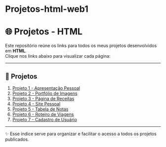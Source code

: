# Projetos-html-web1

# 🌐 Projetos - HTML

Este repositório reúne os links para todos os meus projetos desenvolvidos em **HTML**.  
Clique nos links abaixo para visualizar cada página:

---

## 📑 Projetos

1. [Projeto 1 - Apresentação Pessoal](https://maxlima13.github.io/Apresentacao-Pessoal/)
2. [Projeto 2 - Portfólio de Imagens](https://maxlima13.github.io/Portfolio-de-Imagem/)  
3. [Projeto 3 - Página de Receitas](https://maxlima13.github.io/Pagina-de-Receitas/)  
4. [Projeto 4 - Site Pessoal](https://maxlima13.github.io/Site-Pessoal/index.html)  
5. [Projeto 5 - Tabela de Notas](https://maxlima13.github.io/Tabela-de-notas/)  
6. [Projeto 6 - Roteiro de Viagens](https://maxlima13.github.io/Roteiro-de-Viagens/)  
7. [Projeto 7 - Cadastro de Usuário](https://maxlima13.github.io/Cadastro-de-Usuario/)  

---

✨ Esse índice serve para organizar e facilitar o acesso a todos os projetos publicados.
